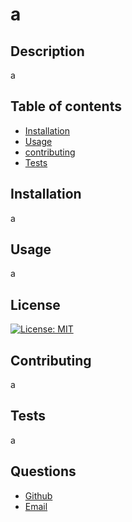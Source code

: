 # a 

## Description 
 a 
## Table of contents 
 - [Installation](#installation) 
 - [Usage](#usage) 
 - [contributing](#contributing) 
 - [Tests](#tests) 
## Installation 
 a 
## Usage 
 a 
## License 
[![License: MIT](https://img.shields.io/badge/License-MIT-yellow.svg)](https://opensource.org/licenses/MIT) 
## Contributing 
 a 
## Tests 
 a 
## Questions 
 - [Github](https://github.com/a) 
 - [Email](mailto:a)